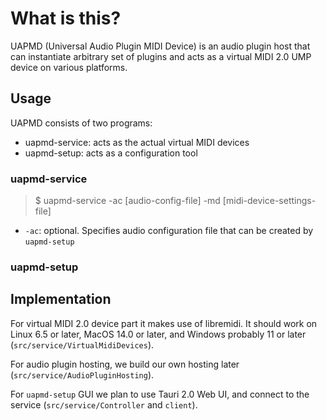 # What is this?

UAPMD (Universal Audio Plugin MIDI Device) is an audio plugin host that can instantiate arbitrary set of plugins and acts as a virtual MIDI 2.0 UMP device on various platforms.

## Usage

UAPMD consists of two programs:

- uapmd-service: acts as the actual virtual MIDI devices
- uapmd-setup: acts as a configuration tool

### uapmd-service

> $ uapmd-service -ac [audio-config-file] -md [midi-device-settings-file]

- `-ac`: optional. Specifies audio configuration file that can be created by `uapmd-setup`

### uapmd-setup

## Implementation

For virtual MIDI 2.0 device part it makes use of libremidi. It should work on Linux 6.5 or later, MacOS 14.0 or later, and Windows probably 11 or later (`src/service/VirtualMidiDevices`).

For audio plugin hosting, we build our own hosting later (`src/service/AudioPluginHosting`).

For `uapmd-setup` GUI we plan to use Tauri 2.0 Web UI, and connect to the service (`src/service/Controller` and `client`).

